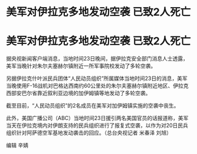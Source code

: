 # 美军对伊拉克多地发动空袭 已致2人死亡

# 美军对伊拉克多地发动空袭 已致2人死亡

据央视新闻客户端消息，当地时间23日晚间，据伊拉克安全部门消息人士透露，美军当晚针对朱尔夫塞赫尔镇附近一所军事院校发动了多轮空袭。

另据伊拉克什叶派民兵团体“人民动员组织”所属媒体当地时间23日的消息，美军当晚使用F-16战机对巴格达西南约60公里处的朱尔夫塞赫尔镇附近地区、伊拉克西部安巴尔省靠近叙利亚边境的加伊姆镇等地发动了多轮空袭。

截至目前，“人民动员组织”的2名成员在美军对加伊姆镇实施的空袭中丧生。

此外，美国广播公司（ABC）当地时间23日援引两名美国官员的话报道称，美军当天在伊拉克境内对伊朗支持的民兵组织进行了报复式空袭，以作为对20日民兵组织针对阿萨德空军基地发动袭击的回应。（总台央视记者
米春泽 刘旭）

编辑 辛婧

